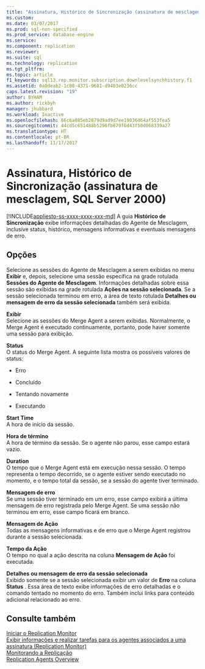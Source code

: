 ```yaml
---
title: "Assinatura, Histórico de Sincronização (assinatura de mesclagem, SQL Server 2000) | Microsoft Docs"
ms.custom: 
ms.date: 03/07/2017
ms.prod: sql-non-specified
ms.prod_service: database-engine
ms.service: 
ms.component: replication
ms.reviewer: 
ms.suite: sql
ms.technology: replication
ms.tgt_pltfrm: 
ms.topic: article
f1_keywords: sql13.rep.monitor.subscription.downlevelsynchhistory.f1
ms.assetid: 0a0deab2-1c08-4371-9681-d9403e0236cc
caps.latest.revision: "19"
author: BYHAM
ms.author: rickbyh
manager: jhubbard
ms.workload: Inactive
ms.openlocfilehash: 66c6a085eb2879d9ad9d7ee19036d64af553fea5
ms.sourcegitcommit: 44cd5c651488b5296fb679f6d43f50d068339a27
ms.translationtype: HT
ms.contentlocale: pt-BR
ms.lasthandoff: 11/17/2017
---
```

# <a name="subscription-synchronization-history-merge-subscription-sql-server-2000"></a>Assinatura, Histórico de Sincronização (assinatura de mesclagem, SQL Server 2000)
[!INCLUDE[appliesto-ss-xxxx-xxxx-xxx-md](../../includes/appliesto-ss-xxxx-xxxx-xxx-md.md)] A guia **Histórico de Sincronização** exibe informações detalhadas do Agente de Mesclagem, inclusive status, histórico, mensagens informativas e eventuais mensagens de erro.  
  
## <a name="options"></a>Opções  
 Selecione as sessões do Agente de Mesclagem a serem exibidas no menu **Exibir** e, depois, selecione uma sessão específica na grade rotulada **Sessões do Agente de Mesclagem**. Informações detalhadas sobre essa sessão são exibidas na grade rotulada **Ações na sessão selecionada**. Se a sessão selecionada terminou em erro, a área de texto rotulada **Detalhes ou mensagem de erro da sessão selecionada** também será exibida.  
  
 **Exibir**  
 Selecione as sessões do Merge Agent a serem exibidas. Normalmente, o Merge Agent é executado continuamente, portanto, pode haver somente uma sessão para exibição.  
  
 **Status**  
 O status do Merge Agent. A seguinte lista mostra os possíveis valores de status:  
  
-   Erro  
  
-   Concluído  
  
-   Tentando novamente  
  
-   Executando  
  
 **Start Time**  
 A hora de início da sessão.  
  
 **Hora de término**  
 A hora de término da sessão. Se o agente não parou, esse campo estará vazio.  
  
 **Duration**  
 O tempo que o Merge Agent está em execução nessa sessão. O tempo representa o tempo decorrido, se o agente estiver sendo executado no momento, e o tempo total da sessão, se a sessão do agente tiver terminado.  
  
 **Mensagem de erro**  
 Se uma sessão tiver terminado em um erro, esse campo exibirá a última mensagem de erro registrada pelo Merge Agent. Se uma sessão não terminou em erro, esse campo ficará em branco.  
  
 **Mensagem de Ação**  
 Todas as mensagens informativas e de erro que o Merge Agent registrou durante a sessão selecionada.  
  
 **Tempo da Ação**  
 O tempo no qual a ação descrita na coluna **Mensagem de Ação** foi executada.  
  
 **Detalhes ou mensagem de erro da sessão selecionada**  
 Exibido somente se a sessão selecionada exibir um valor de **Erro** na coluna **Status** . Essa área de texto exibe informações de erro detalhadas e o comando tentado no momento do erro. Também inclui links para conteúdo adicional relacionado ao erro.  
  
## <a name="see-also"></a>Consulte também  
 [Iniciar o Replication Monitor](../../relational-databases/replication/monitor/start-the-replication-monitor.md)   
 [Exibir informações e realizar tarefas para os agentes associados a uma assinatura &#40;Replication Monitor&#41;](../../relational-databases/replication/monitor/view-information-and-perform-tasks-for-subscription-agents.md)   
 [Monitorando a Replicação](../../relational-databases/replication/monitor/monitoring-replication-overview.md)   
 [Replication Agents Overview](../../relational-databases/replication/agents/replication-agents-overview.md)  
  
  
